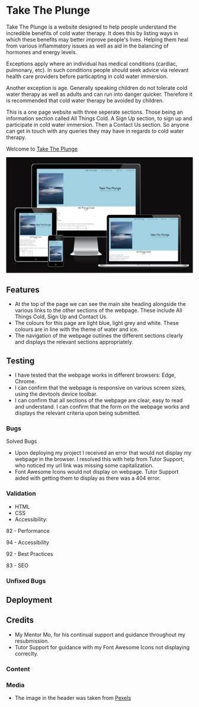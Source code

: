 # Take The Plunge

Take The Plunge is a website designed to help people understand the incredible benefits of cold water therapy. It does this by listing ways in which these benefits may better improve people's lives. Helping them heal from various inflammatory issues as well as aid in the balancing of hormones and energy levels.

Exceptions apply where an individual has medical conditions (cardiac, pulmonary, etc). In such conditions people should seek advice via relevant health care providers before particapting in cold water immersion. 

Another exception is age. Generally speaking children do not tolerate cold water therapy as well as adults and can run into danger quicker. Therefore it is recommended that cold water therapy be avoided by children. 

This is a one page website with three seperate sections. Those being an information section called All Things Cold. A Sign Up section, to sign up and participate in cold water immersion. Then a Contact Us section. So anyone can get in touch with any queries they may have in regards to cold water therapy.

Welcome to  [Take The Plunge](https://mattwass.github.io/My-Project-1-5/)

![alt text](Screenshot_1-9-2024_234414_ui.dev.jpeg)


## Features

- At the top of the page we can see the main site heading alongside the various links to the other sections of the webpage. These include All Things Cold, Sign Up and Contact Us.
- The colours for this page are light blue, light grey and white. These colours are in line with the theme of water and ice.
- The navigation of the webpage outlines the different sections clearly and displays the relevant sections appropriately.


## Testing

- I have tested that the webpage works in different browsers: Edge, Chrome.
- I can confirm that the webpage is responsive on various screen sizes, using the devtools device toolbar.
- I can confirm  that all sections of the webpage are clear, easy to read and understand.
I can confirm that the form on the webpage works and displays the relevant criteria upon being submitted.

### Bugs

Solved Bugs
- Upon deploying my project I received an error that would not display my webpage in the browser. I resolved this with help from Tutor Support, who noticed my url link was missing some capitalization.
- Font Awesome Icons would not display on webpage. Tutor Support aided with getting them to display as there was a 404 error.

### Validation

- HTML
- CSS
- Accessibility:

82 - Performance

94 - Accessibility

92 - Best Practices

83 - SEO

### Unfixed Bugs

## Deployment

## Credits 
- My Mentor Mo, for his continual support and guidance throughout my resubmission.
- Tutor Support for guidance with my Font Awesome Icons not displaying correclty.

### Content

### Media

- The image in the header was taken from [Pexels](https://www.pexels.com/)
